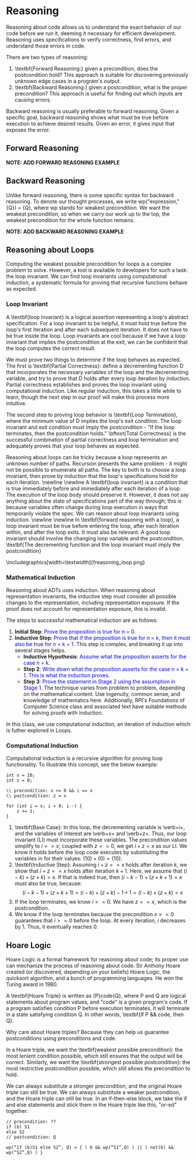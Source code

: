 # Reasoning
Reasoning about code allows us to understand the exact behavior of our code before we run it, deeming it necessary for efficient development.  Reasoning uses specifications to verify correctness, find errors, and understand those errors in code.

There are two types of reasoning: 

1. \textbf{Forward Reasoning:} given a precondition, does the postcondition hold?  This approach is suitable for discovering previously unknown edge cases in a program's output.
2. \textbf{Backward Reasoning:} given a postcondition, what is the proper precondition?  This approach is useful for finding out which inputs are causing errors.

Backward reasoning is usually preferable to forward reasoning.  Given a specific goal, backward reasoning shows what must be true before execution to achieve desired results.  Given an error, it gives input that exposes the error.

## Forward Reasoning

**NOTE: ADD FORWARD REASONING EXAMPLE**

## Backward Reasoning
Unlike forward reasoning, there is some specific syntax for backward reasoning.  To denote our thought processes, we write wp("expression," {Q}) = {Q}, where wp stands for weakest precondition.  We want the weakest precondition, so when we carry our work up to the top, the weakest precondition for the whole function remains.

**NOTE: ADD BACKWARD REASONING EXAMPLE**

## Reasoning about Loops
Computing the weakest possible precondition for loops is a complex problem to solve.  However, a tool is available to developers for such a task: the loop invariant.  We can find loop invariants using computational induction, a systematic formula for proving that recursive functions behave as expected.

### Loop Invariant
A \textbf{loop invariant} is a logical assertion representing a loop's abstract specification.  For a loop invariant to be helpful, it must hold true before the loop's first iteration and after each subsequent iteration.  It does not have to be true inside the loop.  Loop invariants are cool because if we have a loop invariant that implies the postcondition at the exit, we can be confident that the loop computes the correct result.

We must prove two things to determine if the loop behaves as expected.  The first is \textbf{Partial Correctness}: define a decrementing function D that incorporates the necessary variables of the loop and the decrementing variable, and try to prove that D holds after every loop iteration by induction.  Partial correctness establishes and proves the loop invariant using computational induction.  Like regular induction, this takes a little while to learn, though the next step in our proof will make this process more intuitive.

The second step to proving loop behavior is \textbf{Loop Termination}, where the minimum value of D implies the loop's exit condition.  The loop invariant and exit condition must imply the postcondition - "If the loop terminates, then the postcondition holds."  \bftext{Total Correctness} is the successful combination of partial correctness and loop termination and adequately proves that your loop behaves as expected.

Reasoning about loops can be tricky because a loop represents an unknown number of paths.  Recursion presents the same problem - it might not be possible to enumerate all paths.  The key to both is to choose a loop invariant, then prove by induction that the loop's specifications hold for each iteration.
\newline
\newline
A \textbf{loop invariant} is a condition that is true immediately before and immediately after each iteration of a loop.  The execution of the loop body should preserve it.  However, it does not say anything about the state of specifications part of the way through; this is because variables often change during loop execution in ways that temporarily violate the spec.  We can reason about loop invariants using induction.
\newline
\newline
In \textbf{forward reasoning with a loop}, a loop invariant must be true before entering the loop, after each iteration within, and after the loop exits.  It must also be relevant.  A good loop invariant should involve the changing loop variable and the postcondition.  \textbf{The decrementing function and the loop invariant must imply the postcondition}

\includegraphics[width=\textwidth]{freasoning_loop.png}

### Mathematical Induction
Reasoning about ADTs uses induction.  When reasoning about representation invariants, the inductive step must consider all possible changes to the representation, including representation exposure.  If the proof does not account for representation exposure, this is invalid.

The steps to successful mathematical induction are as follows:

1. **Initial Step**: <span style="color:blue;">Prove the proposition is true for n = 0</span>.
2. **Inductive Step**: <span style="color:blue;">Prove that if the proposition is true for n = k, then it must also be true for n = k + 1</span>.  This step is complex, and breaking it up into several stages helps.
    - **Inductive Hypothesis**: <span style="color:blue;">Assume what the proposition asserts for the case n = k</span>.
    - **Step 2**: <span style="color:blue;">Write down what the proposition asserts for the case n = k + 1.  This is what the induction proves</span>.
    - **Step 3**: <span style="color:blue;">Prove the statement in Stage 2 using the assumption in Stage 1</span>.  The technique varies from problem to problem, depending on the mathematical content.  Use ingenuity, common sense, and knowledge of mathematics here.  Additionally, RPI's Foundations of Computer Science class and associated text have suitable methods for solving proofs with induction.

In this class, we use computational induction, an iteration of induction which is futher explored in Loops.

### Computational Induction
Computational induction is a recursive algorithm for proving loop functionality.  To illustrate this concept, see the below example:

    int x = 10;
    int z = 0;

    \\ precondition: x >= 0 && i == x
    \\ postcondition: z = x
    
    for (int i = x; i > 0; i--) {
        z += 1;
    }

1. \textbf{Base Case}: In this loop, the decrementing variable is \verb+i+, and the variables of interest are \verb+x+ and \verb+z+.  Thus, our loop invariant (LI) must incorporate these variables.  The precondition values simplify to $i == x$; coupled with $z == 0$, we get $i + z = x$ as our LI.  We know it holds before the loop code executes by substituting the variables in for their values: $(10) + (0) = (10)$.
2. \textbf{Inductive Step}: Assuming $i + z == x$ holds after iteration $k$, we show that $i + z == x$ holds after iteration $k + 1$.  Here, we assume that $(i - k) + (z + k) = x$.  If that is indeed true, then $(i - k - 1) + (z + k + 1) = x$ must also be true, because: $$(i - k - 1) + (z + k + 1) = (i - k) + (z + k) - 1 + 1 = (i - k) + (z + k) = x$$
3. If the loop terminates, we know $i <= 0$.  We have $z == x$, which is the postcondition.
4. We know if the loop terminates because the precondition $x >= 0$ guarantees that $i >= 0$ before the loop.  At every iteration, $i$ decreases by $1$.  Thus, it eventually reaches $0$.

## Hoare Logic
Hoare Logic is a formal framework for reasoning about code; its proper use can mechanize the process of reasoning about code.  Sir Anthony Hoare created (or discovered, depending on your beliefs) Hoare Logic, the quicksort algorithm, and a bunch of programming languages.  He won the Turing award in 1980.

A \textbf{Hoare Triple} is written as \{P\}code\{Q\}, where P and Q are logical statements about program values, and "code" is a given program's code.  If a program satisfies condition P before execution terminates, it will terminate in a state satisfying condition Q.  In other words, \textbf{If P \&\& code, then Q}.

Why care about Hoare triples?  Because they can help us guarantee postconditions using preconditions and code.

In a Hoare triple, we want the \textbf{weakest possible precondition}: the most lenient condition possible, which still ensures that the output will be correct.  Similarly, we want the \textbf{strongest possible postcondition}: the most restrictive postcondition possible, which still allows the precondition to hold.

We can always substitute a stronger precondition, and the original Hoare triple can still be true.  We can always substitute a weaker postcondition, and the Hoare triple can still be true.  In an if-then-else block, we take the if and else statements and stick them in the Hoare triple like this, "or-ed" together:

    // precondition: ??
    if (b) S1 
    else S2 
    // postcondition: Q
    
    wp(“if (b)S1 else S2”, Q) = { ( b && wp(“S1”,Q) ) || ( not(b) && wp(“S2”,Q) ) }